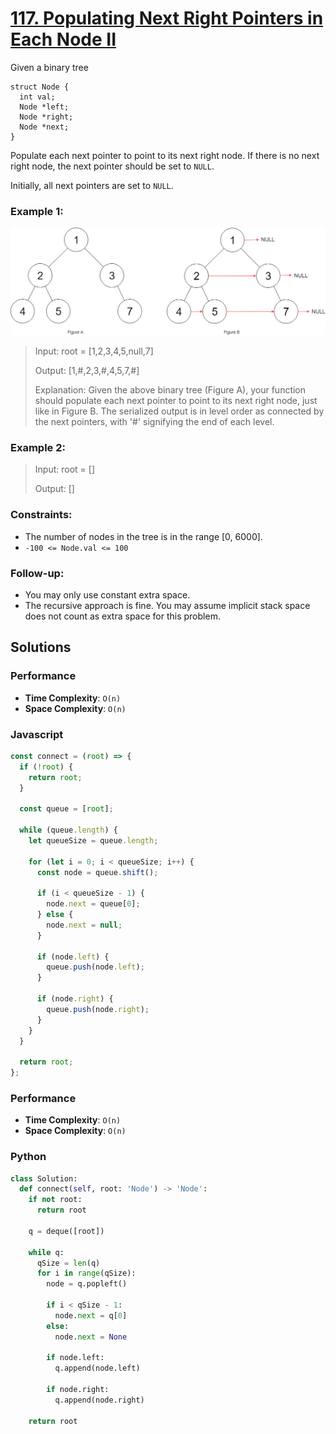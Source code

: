 # [117. Populating Next Right Pointers in Each Node II](https://leetcode.com/problems/populating-next-right-pointers-in-each-node-ii/description/)

Given a binary tree
```
struct Node {
  int val;
  Node *left;
  Node *right;
  Node *next;
}
```
Populate each next pointer to point to its next right node. If there is no next right node, the next pointer should be set to `NULL`.

Initially, all next pointers are set to `NULL`.


### Example 1:
![](./images/117_sample.png)
> Input: root = [1,2,3,4,5,null,7]
>
> Output: [1,#,2,3,#,4,5,7,#]
>
> Explanation: Given the above binary tree (Figure A), your function should populate each next pointer to point to its next right node, just like in Figure B. The serialized output is in level order as connected by the next pointers, with '#' signifying the end of each level.


### Example 2:
> Input: root = []
>
> Output: []
 

### Constraints:
- The number of nodes in the tree is in the range [0, 6000].
- `-100 <= Node.val <= 100`
 

### Follow-up:
- You may only use constant extra space.
- The recursive approach is fine. You may assume implicit stack space does not count as extra space for this problem.


## Solutions

### Performance

- **Time Complexity**: `O(n)`
- **Space Complexity**: `O(n)`

### Javascript
```javascript
const connect = (root) => {
  if (!root) {
    return root;
  }

  const queue = [root];

  while (queue.length) {
    let queueSize = queue.length;

    for (let i = 0; i < queueSize; i++) {
      const node = queue.shift();

      if (i < queueSize - 1) {
        node.next = queue[0];
      } else {
        node.next = null;
      }

      if (node.left) {
        queue.push(node.left);
      }

      if (node.right) {
        queue.push(node.right);
      }
    }
  }

  return root;
};
```

### Performance

- **Time Complexity**: `O(n)`
- **Space Complexity**: `O(n)`

### Python
```python
class Solution:
  def connect(self, root: 'Node') -> 'Node':
    if not root:
      return root

    q = deque([root])
    
    while q:
      qSize = len(q)
      for i in range(qSize):
        node = q.popleft()
        
        if i < qSize - 1:
          node.next = q[0]
        else:
          node.next = None
          
        if node.left:
          q.append(node.left)
          
        if node.right:
          q.append(node.right)
    
    return root
```